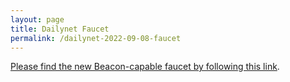 ```yaml
---
layout: page
title: Dailynet Faucet
permalink: /dailynet-2022-09-08-faucet
---
```


[Please find the new Beacon-capable faucet by following this link](https://faucet.dailynet-2022-09-08.teztnets.xyz).
